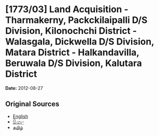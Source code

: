 # [1773/03] Land Acquisition - Tharmakerny, Packckilaipalli D/S Division, Kilonochchi District - Walasgala, Dickwella D/S Division, Matara District - Halkandavilla, Beruwala D/S Division, Kalutara District

**Date:** 2012-08-27

## Original Sources

- [English](https://documents.gov.lk/view/extra-gazettes/2012/8/1773-03_E.pdf)
- [සිංහල](https://documents.gov.lk/view/extra-gazettes/2012/8/1773-03_S.pdf)
- [தமிழ்](https://documents.gov.lk/view/extra-gazettes/2012/8/1773-03_T.pdf)
